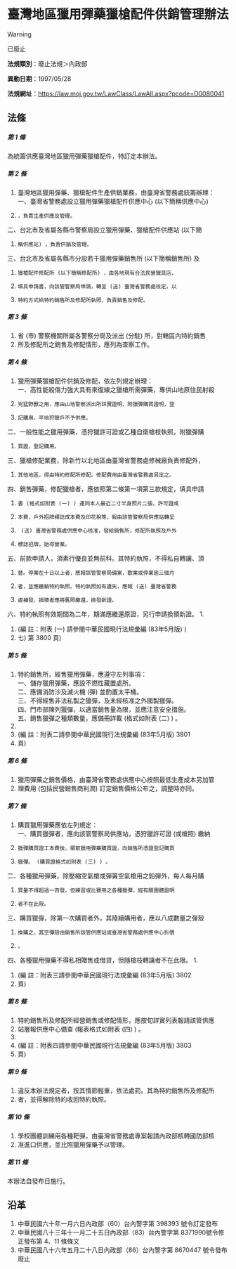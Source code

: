 # 臺灣地區獵用彈藥獵槍配件供銷管理辦法


> [!WARNING]
> 已廢止


**法規類別**：廢止法規＞內政部

**異動日期**：1997/05/28  

**法規網址**：https://law.moj.gov.tw/LawClass/LawAll.aspx?pcode=D0080041



## 法條
##### 第 1 條
為統籌供應臺灣地區獵用彈藥獵槍配件，特訂定本辦法。

##### 第 2 條
1. 臺灣地區獵用彈藥、獵槍配件生產供銷業務，由臺灣省警務處統籌辦理：  
一、臺灣省警務處設立獵用彈藥獵槍配件供應中心 (以下簡稱供應中心)
1.     ，負責生產供應及管理。  
二、台北市及省屬各縣市警察局設立獵用彈藥、獵槍配件供應站 (以下簡
1.     稱供應站) ，負責供銷及管理。  
三、台北市及省屬各縣市分設若干獵用彈藥銷售所 (以下簡稱銷售所) 及
1.     獵槍配件修配所 (以下簡稱修配所) ，由各地現有合法民營獵具店，
1.     填具申請書，向該管警察局申請，轉呈 (送) 臺灣省警務處核定，以
1.     特約方式給特約銷售所及修配所執照，負責銷售及修配。

##### 第 3 條
1. 省 (市) 警察機關所屬各警察分局及派出 (分駐) 所，對轄區內特約銷售
1. 所及修配所之銷售及修配情形，應列為查察工作。

##### 第 4 條
1. 獵用彈藥獵槍配件供銷及修配，依左列規定辦理：  
一、高性能殺傷力強大具有來復線之獵槍所需彈藥，專供山地原住民射殺
1.     兇猛野獸之用，應由山地警察派出所詳實證明，附獵彈購買證明，登
1.     記購用。平地狩獵戶不予供應。  
二、一般性能之獵用彈藥，憑狩獵許可證或乙種自衛槍枝執照，附獵彈購
1.     買證，登記購用。  
三、獵槍修配業務，除新竹以北地區由臺灣省警務處修械廠負責修配外，
1.     其他地區，得由特約修配所修配。修配費用由臺灣省警務處另定之。  
四、銷售彈藥，修配獵槍者，應依照第二條第一項第三款規定，填具申請
1.     書 (格式如附表 (一) ) 連同本人最近二寸半身照片二張，許可證成
1.     本費，戶外招牌標誌成本費及印花稅等，報由該管警察局供應站轉呈
1.      (送) 臺灣省警務處供應中心核准，發給銷售所，修配所執照及戶外
1.     標誌招牌，始得營業。  
五、前款申請人，須素行優良並無前科。其特約執照，不得私自轉讓、頂
1.     替。停業在十日以上者，應報該管警察局備案，歇業或停業逾三個月
1.     者，並應繳銷特約執照。特約執照如有遺失，應報 (送) 臺灣省警務
1.     處補發，損壞者應將舊照繳還，換發新證。  
六、特約執照有效期間為二年，期滿應繳還原證，另行申請換領新證。
1. 
1.  (編      註：附表 (一) 請參閱中華民國現行法規彙編 (83年5月版) (
1.   七) 第 3800 頁)

##### 第 5 條
1. 特約銷售所，經售獵用彈藥，應遵守左列事項：  
一、儲存獵用彈藥，應設不燃性藏置處所。  
二、應備消防沙及滅火機 (彈) 並酌置太平桶。  
三、不得經售非法私製之獵彈，及未經核准之外國製獵彈。  
四、門市部陳列獵彈，以適當銷售量為限，並應注意安全措施。  
五、銷售獵彈之種類數量，應備冊詳載 (格式如附表 (二) ) 。
1. 
1.  (編      註：附表二請參閱中華民國現行法規彙編 (83年5月版) 3801
1.   頁)

##### 第 6 條
1. 獵用彈藥之銷售價格，由臺灣省警務處供應中心按照最低生產成本另加管
1. 理費用 (包括民營銷售商利潤) 訂定銷售價格公布之，調整時亦同。

##### 第 7 條
1. 購買獵用彈藥應依左列規定：  
一、購買獵彈者，應向該管警察局供應站，憑狩獵許可證 (或槍照) 繳納
1.     獵彈購買證工本費後，領取獵用彈藥購買證，向銷售所憑證登記購買
1.     獵彈。 (購買證格式如附表 (三) ) 。  
二、各種獵用彈藥，除壓縮空氣槍或彈簧空氣槍用之鉛彈外，每人每月購
1.     買量不得超過一百發，但練習或比賽用之各種獵彈，經有關團體證明
1.     者不在此限。  
三、購買獵彈，除第一次購買者外，其陸續購用者，應以八成數量之彈殼
1.     換購之，其空彈殼由銷售所該管供應站或臺灣省警務處供應中心折價
1.     。  
四、各種獵用彈藥不得私相贈售或借貸，但隨槍枝轉讓者不在此限。
1. 
1.  (編      註：附表三請參閱中華民國現行法規彙編 (83年5月版) 3802
1.   頁)

##### 第 8 條
1. 特約銷售所及修配所經營銷售或修配情形，應按旬詳實列表報請該管供應
1. 站層報供應中心備查 (報表格式如附表 (四) ) 。
1. 
1.  (編      註：附表四請參閱中華民國現行法規彙編 (83年5月版) 3803
1.   頁)

##### 第 9 條
1. 違反本辦法規定者，按其情節輕重，依法處罰。其為特約銷售所及修配所
1. 者，並得解除特約收回特約執照。

##### 第 10 條
1. 學校團體訓練用各種靶彈，由臺灣省警務處專案報請內政部核轉國防部核
1. 准進口供應，並比照獵用彈藥予以管理。

##### 第 11 條
本辦法自發布日施行。

## 沿革
1. 中華民國六十年一月六日內政部（60）台內警字第 398393 號令訂定發布
1. 中華民國八十三年十一月二十五日內政部（83）台內警字第 8371990號令修正發布第 4、11  條條文
1. 中華民國八十六年五月二十八日內政部（86）台內警字第 8670447  號令發布廢止
